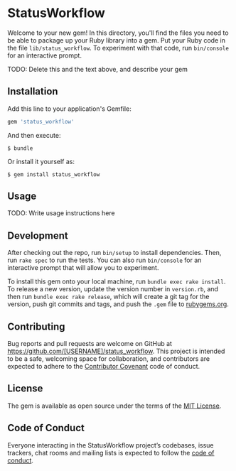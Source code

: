 # StatusWorkflow

Welcome to your new gem! In this directory, you'll find the files you need to be able to package up your Ruby library into a gem. Put your Ruby code in the file `lib/status_workflow`. To experiment with that code, run `bin/console` for an interactive prompt.

TODO: Delete this and the text above, and describe your gem

## Installation

Add this line to your application's Gemfile:

```ruby
gem 'status_workflow'
```

And then execute:

    $ bundle

Or install it yourself as:

    $ gem install status_workflow

## Usage

TODO: Write usage instructions here

## Development

After checking out the repo, run `bin/setup` to install dependencies. Then, run `rake spec` to run the tests. You can also run `bin/console` for an interactive prompt that will allow you to experiment.

To install this gem onto your local machine, run `bundle exec rake install`. To release a new version, update the version number in `version.rb`, and then run `bundle exec rake release`, which will create a git tag for the version, push git commits and tags, and push the `.gem` file to [rubygems.org](https://rubygems.org).

## Contributing

Bug reports and pull requests are welcome on GitHub at https://github.com/[USERNAME]/status_workflow. This project is intended to be a safe, welcoming space for collaboration, and contributors are expected to adhere to the [Contributor Covenant](http://contributor-covenant.org) code of conduct.

## License

The gem is available as open source under the terms of the [MIT License](https://opensource.org/licenses/MIT).

## Code of Conduct

Everyone interacting in the StatusWorkflow project’s codebases, issue trackers, chat rooms and mailing lists is expected to follow the [code of conduct](https://github.com/[USERNAME]/status_workflow/blob/master/CODE_OF_CONDUCT.md).
